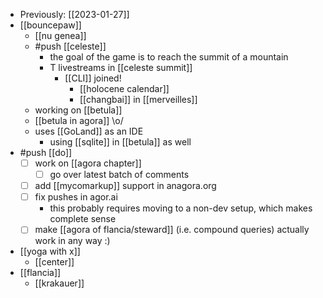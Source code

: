 - Previously: [[2023-01-27]]
- [[bouncepaw]]
  - [[nu genea]] 
  - #push [[celeste]]
    - the goal of the game is to reach the summit of a mountain
    - T livestreams in [[celeste summit]]
      - [[CLI]] joined!
        - [[holocene calendar]]
        - [[changbai]] in [[merveilles]]
  - working on [[betula]]
  - [[betula in agora]] \o/
  - uses [[GoLand]] as an IDE
    - using [[sqlite]] in [[betula]] as well
- #push [[do]]
  - [ ] work on [[agora chapter]]
    - [ ] go over latest batch of comments
  - [ ] add [[mycomarkup]] support in anagora.org
  - [ ] fix pushes in agor.ai
    - this probably requires moving to a non-dev setup, which makes complete sense
  - [ ] make [[agora of flancia/steward]] (i.e. compound queries) actually work in any way :)
- [[yoga with x]]
  - [[center]]
- [[flancia]]
  - [[krakauer]]
